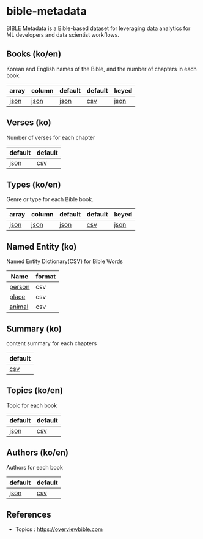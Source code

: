 # bible-metadata
BIBLE Metadata is a Bible-based dataset for leveraging data analytics for ML developers and data scientist workflows.



## Books (ko/en)

Korean and English names of the Bible, and the number of chapters in each book.

| array                      | column                      | default                      | default                    | keyed                      |
| -------------------------- | --------------------------- | ---------------------------- | -------------------------- | -------------------------- |
| [json](./books/array.json) | [json](./books/column.json) | [json](./books/default.json) | [csv](./books/default.csv) | [json](./books/keyed.json) |





## Verses (ko)

Number of verses for each chapter

| default                          | default                        |
| -------------------------------- | ------------------------------ |
| [json](./verses/default.ko.json) | [csv](./verses/default.ko.csv) |





## Types (ko/en)

Genre or type for each Bible book.

| array                      | column                      | default                      | default                    | keyed                      |
| -------------------------- | --------------------------- | ---------------------------- | -------------------------- | -------------------------- |
| [json](./types/array.json) | [json](./types/column.json) | [json](./types/default.json) | [csv](./types/default.csv) | [json](./types/keyed.json) |





## Named Entity (ko)

Named Entity Dictionary(CSV) for Bible Words

| Name                      | format |
| ------------------------- | ------ |
| [person](./ne/person.csv) | csv    |
| [place](./ne/place.csv)   | csv    |
| [animal](./ne/animal.csv) | csv    |



## Summary (ko)

content summary for each chapters

| default                         |
| ------------------------------- |
| [csv](./summary/default.ko.csv) |



## Topics (ko/en)

Topic for each book

| default                       | default                     |
| ----------------------------- | --------------------------- |
| [json](./topics/default.json) | [csv](./topics/default.csv) |



## Authors (ko/en)

Authors for each book

| default                       | default                     |
| ----------------------------- | --------------------------- |
| [json](./author/default.json) | [csv](./author/default.csv) |





## References

- Topics : https://overviewbible.com

